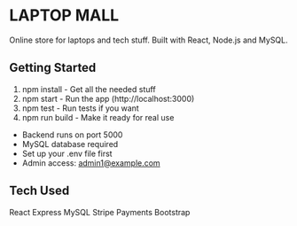 LAPTOP MALL
===========

Online store for laptops and tech stuff. Built with React, Node.js and MySQL.

Getting Started
--------------
1. npm install    - Get all the needed stuff
2. npm start     - Run the app (http://localhost:3000)
3. npm test      - Run tests if you want
4. npm run build - Make it ready for real use


- Backend runs on port 5000
- MySQL database required
- Set up your .env file first
- Admin access: admin1@example.com

Tech Used
--------
React
Express
MySQL 
Stripe Payments
Bootstrap

